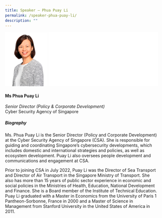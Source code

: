 ```yaml
---
title: Speaker – Phua Puay Li
permalink: /speaker-phua-puay-li/
description: ""
---
```

![](/images/Speakers/Phua%20Puay%20Li.jpg)

#### **Ms Phua Puay Li**

*Senior Director (Policy & Corporate Development)*  
Cyber Security Agency of Singapore

##### **Biography**
Ms. Phua Puay Li is the Senior Director (Policy and Corporate Development) at the Cyber Security Agency of Singapore (CSA). She is responsible for guiding and coordinating Singapore’s cybersecurity developments, which includes domestic and international strategies and policies, as well as ecosystem development. Puay Li also oversees people development and communications and engagement at CSA. 

Prior to joining CSA in July 2022, Puay Li was the Director of Sea Transport and Director of Air Transport in the Singapore Ministry of Transport. She also has more than 15 years of public sector experience in economic and social policies in the Ministries of Health, Education, National Development and Finance. She is a Board member of the Institute of Technical Education. 
Puay Li graduated with a Master in Economics from the University of Paris 1 Pantheon-Sorbonne, France in 2000 and a Master of Science in Management from Stanford University in the United States of America in 2011.